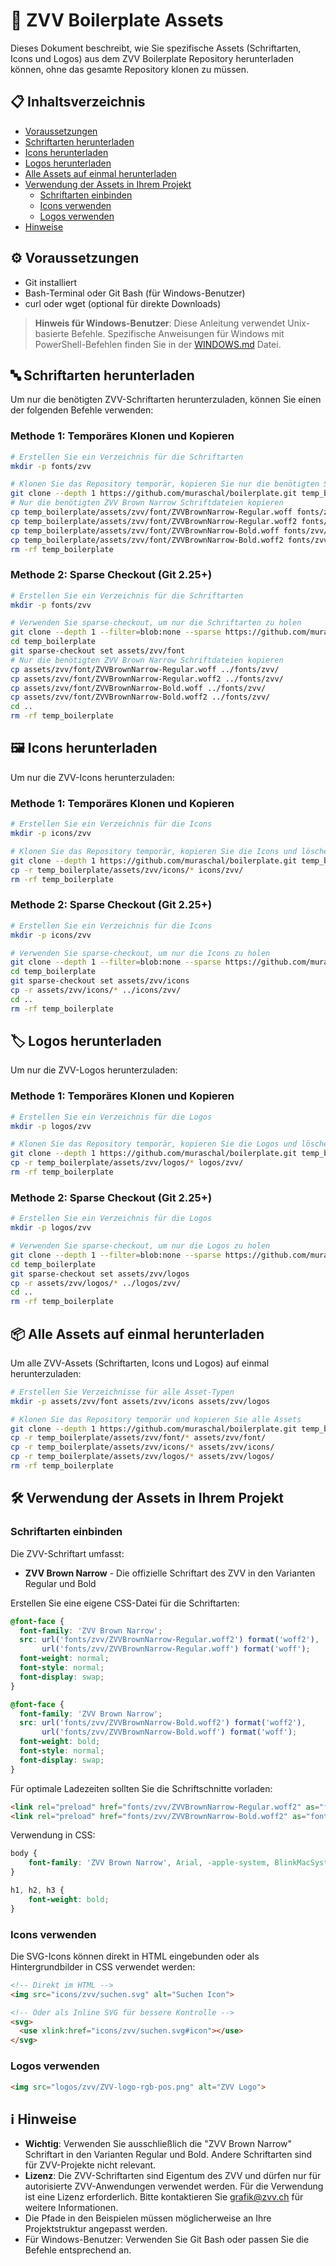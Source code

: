 # 🎨 ZVV Boilerplate Assets

Dieses Dokument beschreibt, wie Sie spezifische Assets (Schriftarten, Icons und Logos) aus dem ZVV Boilerplate Repository herunterladen können, ohne das gesamte Repository klonen zu müssen.

## 📋 Inhaltsverzeichnis

- [Voraussetzungen](#voraussetzungen)
- [Schriftarten herunterladen](#schriftarten-herunterladen)
- [Icons herunterladen](#icons-herunterladen)
- [Logos herunterladen](#logos-herunterladen)
- [Alle Assets auf einmal herunterladen](#alle-assets-auf-einmal-herunterladen)
- [Verwendung der Assets in Ihrem Projekt](#verwendung-der-assets-in-ihrem-projekt)
  - [Schriftarten einbinden](#schriftarten-einbinden)
  - [Icons verwenden](#icons-verwenden)
  - [Logos verwenden](#logos-verwenden)
- [Hinweise](#hinweise)

## ⚙️ Voraussetzungen

- Git installiert
- Bash-Terminal oder Git Bash (für Windows-Benutzer)
- curl oder wget (optional für direkte Downloads)

> **Hinweis für Windows-Benutzer**: Diese Anleitung verwendet Unix-basierte Befehle. Spezifische Anweisungen für Windows mit PowerShell-Befehlen finden Sie in der [WINDOWS.md](WINDOWS.md) Datei.

## 🔤 Schriftarten herunterladen

Um nur die benötigten ZVV-Schriftarten herunterzuladen, können Sie einen der folgenden Befehle verwenden:

### Methode 1: Temporäres Klonen und Kopieren

```bash
# Erstellen Sie ein Verzeichnis für die Schriftarten
mkdir -p fonts/zvv

# Klonen Sie das Repository temporär, kopieren Sie nur die benötigten Schriftarten und löschen Sie das Repository
git clone --depth 1 https://github.com/muraschal/boilerplate.git temp_boilerplate
# Nur die benötigten ZVV Brown Narrow Schriftdateien kopieren
cp temp_boilerplate/assets/zvv/font/ZVVBrownNarrow-Regular.woff fonts/zvv/
cp temp_boilerplate/assets/zvv/font/ZVVBrownNarrow-Regular.woff2 fonts/zvv/
cp temp_boilerplate/assets/zvv/font/ZVVBrownNarrow-Bold.woff fonts/zvv/
cp temp_boilerplate/assets/zvv/font/ZVVBrownNarrow-Bold.woff2 fonts/zvv/
rm -rf temp_boilerplate
```

### Methode 2: Sparse Checkout (Git 2.25+)

```bash
# Erstellen Sie ein Verzeichnis für die Schriftarten
mkdir -p fonts/zvv

# Verwenden Sie sparse-checkout, um nur die Schriftarten zu holen
git clone --depth 1 --filter=blob:none --sparse https://github.com/muraschal/boilerplate.git temp_boilerplate
cd temp_boilerplate
git sparse-checkout set assets/zvv/font
# Nur die benötigten ZVV Brown Narrow Schriftdateien kopieren
cp assets/zvv/font/ZVVBrownNarrow-Regular.woff ../fonts/zvv/
cp assets/zvv/font/ZVVBrownNarrow-Regular.woff2 ../fonts/zvv/
cp assets/zvv/font/ZVVBrownNarrow-Bold.woff ../fonts/zvv/
cp assets/zvv/font/ZVVBrownNarrow-Bold.woff2 ../fonts/zvv/
cd ..
rm -rf temp_boilerplate
```

## 🖼️ Icons herunterladen

Um nur die ZVV-Icons herunterzuladen:

### Methode 1: Temporäres Klonen und Kopieren

```bash
# Erstellen Sie ein Verzeichnis für die Icons
mkdir -p icons/zvv

# Klonen Sie das Repository temporär, kopieren Sie die Icons und löschen Sie das Repository
git clone --depth 1 https://github.com/muraschal/boilerplate.git temp_boilerplate
cp -r temp_boilerplate/assets/zvv/icons/* icons/zvv/
rm -rf temp_boilerplate
```

### Methode 2: Sparse Checkout (Git 2.25+)

```bash
# Erstellen Sie ein Verzeichnis für die Icons
mkdir -p icons/zvv

# Verwenden Sie sparse-checkout, um nur die Icons zu holen
git clone --depth 1 --filter=blob:none --sparse https://github.com/muraschal/boilerplate.git temp_boilerplate
cd temp_boilerplate
git sparse-checkout set assets/zvv/icons
cp -r assets/zvv/icons/* ../icons/zvv/
cd ..
rm -rf temp_boilerplate
```

## 🏷️ Logos herunterladen

Um nur die ZVV-Logos herunterzuladen:

### Methode 1: Temporäres Klonen und Kopieren

```bash
# Erstellen Sie ein Verzeichnis für die Logos
mkdir -p logos/zvv

# Klonen Sie das Repository temporär, kopieren Sie die Logos und löschen Sie das Repository
git clone --depth 1 https://github.com/muraschal/boilerplate.git temp_boilerplate
cp -r temp_boilerplate/assets/zvv/logos/* logos/zvv/
rm -rf temp_boilerplate
```

### Methode 2: Sparse Checkout (Git 2.25+)

```bash
# Erstellen Sie ein Verzeichnis für die Logos
mkdir -p logos/zvv

# Verwenden Sie sparse-checkout, um nur die Logos zu holen
git clone --depth 1 --filter=blob:none --sparse https://github.com/muraschal/boilerplate.git temp_boilerplate
cd temp_boilerplate
git sparse-checkout set assets/zvv/logos
cp -r assets/zvv/logos/* ../logos/zvv/
cd ..
rm -rf temp_boilerplate
```

## 📦 Alle Assets auf einmal herunterladen

Um alle ZVV-Assets (Schriftarten, Icons und Logos) auf einmal herunterzuladen:

```bash
# Erstellen Sie Verzeichnisse für alle Asset-Typen
mkdir -p assets/zvv/font assets/zvv/icons assets/zvv/logos

# Klonen Sie das Repository temporär und kopieren Sie alle Assets
git clone --depth 1 https://github.com/muraschal/boilerplate.git temp_boilerplate
cp -r temp_boilerplate/assets/zvv/font/* assets/zvv/font/
cp -r temp_boilerplate/assets/zvv/icons/* assets/zvv/icons/
cp -r temp_boilerplate/assets/zvv/logos/* assets/zvv/logos/
rm -rf temp_boilerplate
```

## 🛠️ Verwendung der Assets in Ihrem Projekt

### Schriftarten einbinden

Die ZVV-Schriftart umfasst:
- **ZVV Brown Narrow** - Die offizielle Schriftart des ZVV in den Varianten Regular und Bold

Erstellen Sie eine eigene CSS-Datei für die Schriftarten:

```css
@font-face {
  font-family: 'ZVV Brown Narrow';
  src: url('fonts/zvv/ZVVBrownNarrow-Regular.woff2') format('woff2'),
       url('fonts/zvv/ZVVBrownNarrow-Regular.woff') format('woff');
  font-weight: normal;
  font-style: normal;
  font-display: swap;
}

@font-face {
  font-family: 'ZVV Brown Narrow';
  src: url('fonts/zvv/ZVVBrownNarrow-Bold.woff2') format('woff2'),
       url('fonts/zvv/ZVVBrownNarrow-Bold.woff') format('woff');
  font-weight: bold;
  font-style: normal;
  font-display: swap;
}
```

Für optimale Ladezeiten sollten Sie die Schriftschnitte vorladen:

```html
<link rel="preload" href="fonts/zvv/ZVVBrownNarrow-Regular.woff2" as="font" type="font/woff2" crossorigin>
<link rel="preload" href="fonts/zvv/ZVVBrownNarrow-Bold.woff2" as="font" type="font/woff2" crossorigin>
```

Verwendung in CSS:

```css
body {
    font-family: 'ZVV Brown Narrow', Arial, -apple-system, BlinkMacSystemFont, 'Segoe UI', Roboto, sans-serif;
}

h1, h2, h3 {
    font-weight: bold;
}
```

### Icons verwenden

Die SVG-Icons können direkt in HTML eingebunden oder als Hintergrundbilder in CSS verwendet werden:

```html
<!-- Direkt im HTML -->
<img src="icons/zvv/suchen.svg" alt="Suchen Icon">

<!-- Oder als Inline SVG für bessere Kontrolle -->
<svg>
  <use xlink:href="icons/zvv/suchen.svg#icon"></use>
</svg>
```

### Logos verwenden

```html
<img src="logos/zvv/ZVV-logo-rgb-pos.png" alt="ZVV Logo">
```

## ℹ️ Hinweise

- **Wichtig**: Verwenden Sie ausschließlich die "ZVV Brown Narrow" Schriftart in den Varianten Regular und Bold. Andere Schriftarten sind für ZVV-Projekte nicht relevant.
- **Lizenz**: Die ZVV-Schriftarten sind Eigentum des ZVV und dürfen nur für autorisierte ZVV-Anwendungen verwendet werden. Für die Verwendung ist eine Lizenz erforderlich. Bitte kontaktieren Sie grafik@zvv.ch für weitere Informationen.
- Die Pfade in den Beispielen müssen möglicherweise an Ihre Projektstruktur angepasst werden.
- Für Windows-Benutzer: Verwenden Sie Git Bash oder passen Sie die Befehle entsprechend an. 